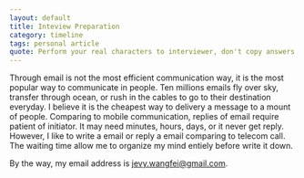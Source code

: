 ```yaml
---
layout: default
title: Inteview Preparation
category: timeline
tags: personal article
quote: Perform your real characters to interviewer, don't copy answers from templates.
---
```

Through email is not the most efficient communication way, it is the most popular way to communicate in people.  Ten millions emails fly over sky, transfer through ocean, or rush in the cables to go to their destination everyday. I believe it is the  cheapest way to delivery a message to a mount of people. Comparing to mobile communication, replies of email require patient of initiator. It may need minutes, hours, days, or it never get reply. However, I like  to write a email or reply a email comparing to telecom call. The waiting time allow me to organize my mind entiely before write it down. <br/>

By the way, my email address is jevy.wangfei@gmail.com. 
